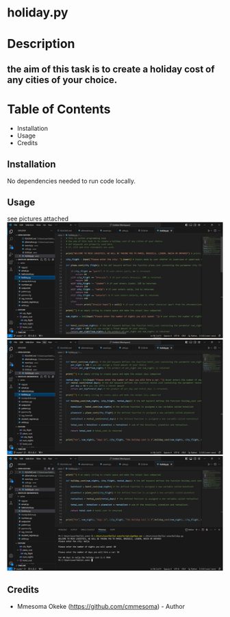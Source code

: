 # holiday.py

# Description
## the aim of this task is to create a holiday cost of any cities of your choice.
# Table of Contents

- Installation
- Usage
- Credits

## Installation

No dependencies needed to run code locally.

## Usage
see pictures attached
![holiday](https://github.com/cmmesoma/codingTasks/blob/3b4bf37d730f52507b657d3edaa5005a2ee63c10/holi_1.PNG)
![holiday](https://github.com/cmmesoma/codingTasks/blob/a60c27070c269875162407de7b4514fdf51a1e64/holi_2.PNG)
![holiday](https://github.com/cmmesoma/codingTasks/blob/3df33ea2fc452b023b766e87cc5421ef7a731da7/holi_3.PNG)

## Credits

- Mmesoma Okeke (https://github.com/cmmesoma) - Author
